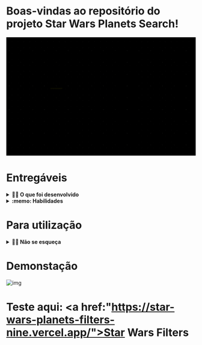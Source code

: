 # Boas-vindas ao repositório do projeto Star Wars Planets Search!

![img](projectIntro.gif)

# Entregáveis
<details>
  <summary><strong>👨‍💻 O que foi desenvolvido</strong></summary><br />

  Desenvolvi uma lista com filtros de planetas do universo de Star Wars usando **Context API e Hooks** para controlar os estados globais.
</details>

<details>
  <summary><strong>:memo: Habilidades</strong></summary><br />

  Nesse projeto você irá:

  * Utilizar a _Context API_ do **React** para gerenciar estado.
  * Utilizar o _React Hook useState_;
  * Utilizar o _React Hook useContext_;
  * Utilizar o _React Hook useEffect_;
  * Criar _React Hooks_ customizados.
  * Escrever testes para garantir que sua aplicação possua uma boa cobertura de testes.
</details>

# Para utilização
<details>
  <summary><strong>👨‍💻 Não se esqueça</strong></summary><br />
  Para execução do projeto abra o terminal, rode o npm install antes de iniciar e, depois, rode com npm start.
</details>

# Demonstação
![img](StarWarsFIlters.gif)

# Teste aqui: <a href:"https://star-wars-planets-filters-nine.vercel.app/">Star Wars Filters</a>
